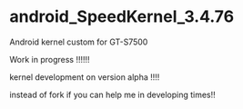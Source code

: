 android_SpeedKernel_3.4.76
=======================

Android kernel custom for GT-S7500 

Work in progress !!!!!!

kernel development on version alpha !!!!

instead of fork if you can help me in developing times!!
